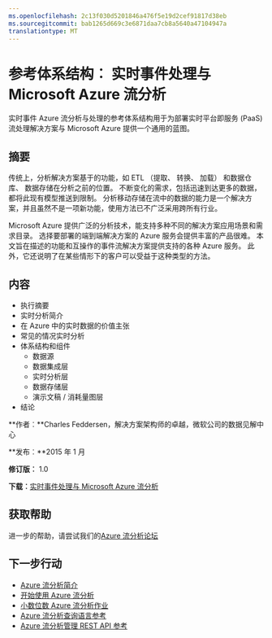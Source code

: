 ```yaml
---
ms.openlocfilehash: 2c13f030d5201846a476f5e19d2cef91817d38eb
ms.sourcegitcommit: bab1265d669c3e6871daa7cb8a5640a47104947a
translationtype: MT
---
```

<properties 
    pageTitle="实时事件流分析与处理 |Microsoft Azure" 
    description="了解一套 Azure 服务可以启用实时事件处理和分析中进行交互操作。" 
    services="stream-analytics,event-hubs,storage,sql-database" 
    documentationCenter="" 
    authors="jeffstokes72" 
    manager="paulettm" 
    editor=""/>

<tags 
    ms.service="stream-analytics" 
    ms.workload="big-data" 
    ms.tgt_pltfrm="na" 
    ms.devlang="na" 
    ms.topic="article" 
    ms.date="08/19/2015" 
    ms.author="jeffstok"/>

# 参考体系结构︰ 实时事件处理与 Microsoft Azure 流分析

实时事件 Azure 流分析与处理的参考体系结构用于为部署实时平台即服务 (PaaS) 流处理解决方案与 Microsoft Azure 提供一个通用的蓝图。

## 摘要

传统上，分析解决方案基于的功能，如 ETL （提取、 转换、 加载） 和数据仓库、 数据存储在分析之前的位置。 不断变化的需求，包括迅速到达更多的数据，都将此现有模型推送到限制。 分析移动存储在流中的数据的能力是一个解决方案，并且虽然不是一项新功能，使用方法已不广泛采用跨所有行业。 

Microsoft Azure 提供广泛的分析技术，能支持多种不同的解决方案应用场景和需求目录。 选择要部署的端到端解决方案的 Azure 服务会提供丰富的产品很难。 本文旨在描述的功能和互操作的事件流解决方案提供支持的各种 Azure 服务。 此外，它还说明了在某些情形下的客户可以受益于这种类型的方法。

## 内容

- 执行摘要
- 实时分析简介
- 在 Azure 中的实时数据的价值主张
- 常见的情况实时分析
- 体系结构和组件
    - 数据源
    - 数据集成层
    - 实时分析层
    - 数据存储层
    - 演示文稿 / 消耗量图层
- 结论

**作者︰**Charles Feddersen，解决方案架构师的卓越，微软公司的数据见解中心

**发布︰**2015 年 1 月

**修订版︰** 1.0

**下载︰**[实时事件处理与 Microsoft Azure 流分析](http://download.microsoft.com/download/6/2/3/623924DE-B083-4561-9624-C1AB62B5F82B/real-time-event-processing-with-microsoft-azure-stream-analytics.pdf)


## 获取帮助
进一步的帮助，请尝试我们的[Azure 流分析论坛](https://social.msdn.microsoft.com/Forums/en-US/home?forum=AzureStreamAnalytics)

## 下一步行动

- [Azure 流分析简介](stream-analytics-introduction.md)
- [开始使用 Azure 流分析](stream-analytics-get-started.md)
- [小数位数 Azure 流分析作业](stream-analytics-scale-jobs.md)
- [Azure 流分析查询语言参考](https://msdn.microsoft.com/library/azure/dn834998.aspx)
- [Azure 流分析管理 REST API 参考](https://msdn.microsoft.com/library/azure/dn835031.aspx)

 